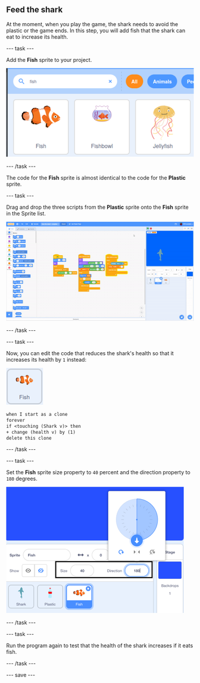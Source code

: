 ## Feed the shark

At the moment, when you play the game, the shark needs to avoid the plastic or the game ends. In this step, you will add fish that the shark can eat to increase its health.

--- task ---

Add the **Fish** sprite to your project.

![image showing search and selection of fish sprite](images/add-fish.png)

--- /task ---

The code for the **Fish** sprite is almost identical to the code for the **Plastic** sprite.

--- task ---

Drag and drop the three scripts from the **Plastic** sprite onto the **Fish** sprite in the Sprite list.

![copy scripts](images/copy-scripts.gif)

--- /task ---

--- task ---

Now, you can edit the code that reduces the shark's health so that it increases its health by `1` instead:

![fish sprite](images/fish-sprite.png)

```blocks3
when I start as a clone
forever
if <touching (Shark v)> then
+ change (health v) by (1)
delete this clone
```

--- /task ---

--- task ---

Set the **Fish** sprite size property to `40` percent and the direction property to `180` degrees.

![the size and direction properties for the fish sprite.](images/fish-properties.png)

--- /task ---

--- task ---

Run the program again to test that the health of the shark increases if it eats fish.

--- /task ---


--- save ---


